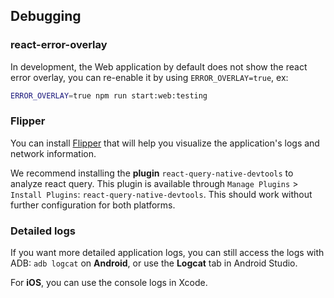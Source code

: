 ## Debugging

### react-error-overlay

In development, the Web application by default does not show the react error overlay, you can re-enable it by using `ERROR_OVERLAY=true`, ex:

```bash
ERROR_OVERLAY=true npm run start:web:testing
``` 

### Flipper

You can install [Flipper](https://fbflipper.com/) that will help you visualize the application's logs and network information.

We recommend installing the **plugin** `react-query-native-devtools` to analyze react query. This plugin is available through `Manage Plugins` > `Install Plugins`: `react-query-native-devtools`. This should work without further configuration for both platforms.

### Detailed logs

If you want more detailed application logs, you can still access the logs with ADB: `adb logcat` on **Android**, or use the **Logcat** tab in Android Studio.

For **iOS**, you can use the console logs in Xcode.
